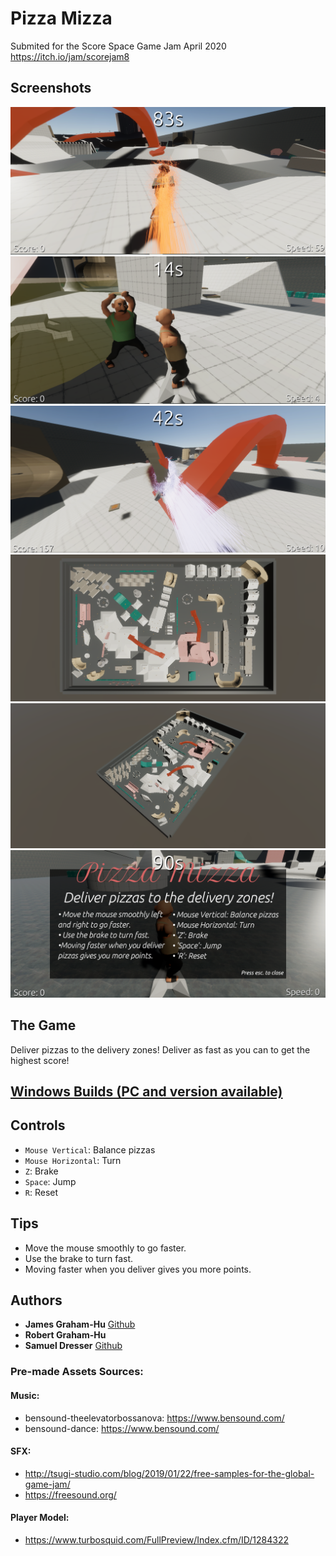 # Pizza Mizza
Submited for the Score Space Game Jam April 2020
https://itch.io/jam/scorejam8

## Screenshots

![Title](https://github.com/RobertG-H/scorespace-game-jam/blob/master/Screenshots/Gameplay1.png)
![Gameplay2](https://github.com/RobertG-H/scorespace-game-jam/blob/master/Screenshots/Gameplay2.png)
![Gameplay3](https://github.com/RobertG-H/scorespace-game-jam/blob/master/Screenshots/Gameplay3.png)
![Level1](https://github.com/RobertG-H/scorespace-game-jam/blob/master/Screenshots/Level.png)
![Level2](https://github.com/RobertG-H/scorespace-game-jam/blob/master/Screenshots/Level2.png)
![Menu](https://github.com/RobertG-H/scorespace-game-jam/blob/master/Screenshots/Menu.png)


## The Game

Deliver pizzas to the delivery zones! Deliver as fast as you can to get the highest score!

## [Windows Builds (PC and version available)](https://drive.google.com/file/d/1Vne_Or2FFloBxhVa4EiR240mv-3AlQPk/view?usp=sharing)

## Controls

* `Mouse Vertical`: Balance pizzas
* `Mouse Horizontal`: Turn
* `Z`: Brake
* `Space`: Jump
* `R`: Reset

## Tips
* Move the mouse smoothly to go faster.
* Use the brake to turn fast. 
* Moving faster when you deliver gives you more points.

## Authors

* **James Graham-Hu** [Github](https://github.com/johnnybib)
* **Robert Graham-Hu**
* **Samuel Dresser** [Github](https://github.com/TarAlacrin)


### Pre-made Assets Sources:

#### Music:
* bensound-theelevatorbossanova: https://www.bensound.com/
* bensound-dance: https://www.bensound.com/

#### SFX:
* http://tsugi-studio.com/blog/2019/01/22/free-samples-for-the-global-game-jam/
* https://freesound.org/

#### Player Model:
* https://www.turbosquid.com/FullPreview/Index.cfm/ID/1284322
